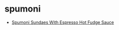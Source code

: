# spumoni

 * [Spumoni Sundaes With Espresso Hot Fudge Sauce](../../index/s/spumoni-sundaes-with-espresso-hot-fudge-sauce-359795.json)
